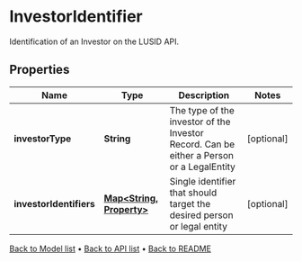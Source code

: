 

# InvestorIdentifier

Identification of an Investor on the LUSID API.

## Properties

| Name | Type | Description | Notes |
|------------ | ------------- | ------------- | -------------|
|**investorType** | **String** | The type of the investor of the Investor Record. Can be either a Person or a LegalEntity |  [optional] |
|**investorIdentifiers** | [**Map&lt;String, Property&gt;**](Property.md) | Single identifier that should target the desired person or legal entity |  [optional] |



[Back to Model list](../README.md#documentation-for-models) &#8226; [Back to API list](../README.md#documentation-for-api-endpoints) &#8226; [Back to README](../README.md)


